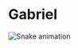 # Gabriel


![Snake animation](https://github.com/GaberFelix/GaberFelix/blob/output/github-contribution-grid-snake.svg)
